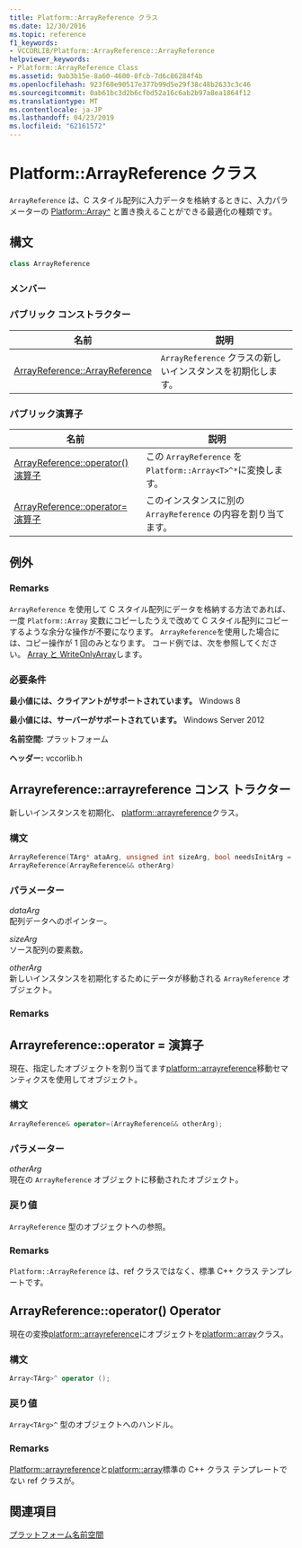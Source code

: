 ```yaml
---
title: Platform::ArrayReference クラス
ms.date: 12/30/2016
ms.topic: reference
f1_keywords:
- VCCORLIB/Platform::ArrayReference::ArrayReference
helpviewer_keywords:
- Platform::ArrayReference Class
ms.assetid: 9ab3b15e-8a60-4600-8fcb-7d6c86284f4b
ms.openlocfilehash: 923f60e90517e377b99d5e29f38c48b2633c3c46
ms.sourcegitcommit: 0ab61bc3d2b6cfbd52a16c6ab2b97a8ea1864f12
ms.translationtype: MT
ms.contentlocale: ja-JP
ms.lasthandoff: 04/23/2019
ms.locfileid: "62161572"
---
```

# <a name="platformarrayreference-class"></a>Platform::ArrayReference クラス

`ArrayReference` は、C スタイル配列に入力データを格納するときに、入力パラメーターの [Platform::Array^](../cppcx/platform-array-class.md) と置き換えることができる最適化の種類です。

## <a name="syntax"></a>構文

```cpp
class ArrayReference
```

### <a name="members"></a>メンバー

### <a name="public-constructors"></a>パブリック コンストラクター

|名前|説明|
|----------|-----------------|
|[ArrayReference::ArrayReference](#ctor)|`ArrayReference` クラスの新しいインスタンスを初期化します。|

### <a name="public-operators"></a>パブリック演算子

|名前|説明|
|----------|-----------------|
|[ArrayReference::operator() 演算子](#operator-call)|この `ArrayReference` を `Platform::Array<T>^*`に変換します。|
|[ArrayReference::operator= 演算子](#operator-assign)|このインスタンスに別の `ArrayReference` の内容を割り当てます。|

## <a name="exceptions"></a>例外

### <a name="remarks"></a>Remarks

`ArrayReference` を使用して C スタイル配列にデータを格納する方法であれば、一度 `Platform::Array` 変数にコピーしたうえで改めて C スタイル配列にコピーするような余分な操作が不要になります。 `ArrayReference`を使用した場合には、コピー操作が 1 回のみとなります。 コード例では、次を参照してください。 [Array と WriteOnlyArray](../cppcx/array-and-writeonlyarray-c-cx.md)します。

### <a name="requirements"></a>必要条件

**最小値には、クライアントがサポートされています。** Windows 8

**最小値には、サーバーがサポートされています。** Windows Server 2012

**名前空間:** プラットフォーム

**ヘッダー:** vccorlib.h

## <a name="ctor"></a>  Arrayreference::arrayreference コンス トラクター

新しいインスタンスを初期化、 [platform::arrayreference](../cppcx/platform-arrayreference-class.md)クラス。

### <a name="syntax"></a>構文

```cpp
ArrayReference(TArg* ataArg, unsigned int sizeArg, bool needsInitArg = false);
ArrayReference(ArrayReference&& otherArg)
```

### <a name="parameters"></a>パラメーター

*dataArg*<br/>
配列データへのポインター。

*sizeArg*<br/>
ソース配列の要素数。

*otherArg*<br/>
新しいインスタンスを初期化するためにデータが移動される `ArrayReference` オブジェクト。

### <a name="remarks"></a>Remarks

## <a name="operator-assign"></a>  Arrayreference::operator = 演算子

現在、指定したオブジェクトを割り当てます[platform::arrayreference](../cppcx/platform-arrayreference-class.md)移動セマンティクスを使用してオブジェクト。

### <a name="syntax"></a>構文

```cpp
ArrayReference& operator=(ArrayReference&& otherArg);
```

### <a name="parameters"></a>パラメーター

*otherArg*<br/>
現在の `ArrayReference` オブジェクトに移動されたオブジェクト。

### <a name="return-value"></a>戻り値

`ArrayReference` 型のオブジェクトへの参照。

### <a name="remarks"></a>Remarks

`Platform::ArrayReference` は、ref クラスではなく、標準 C++ クラス テンプレートです。

## <a name="operator-call"></a>  ArrayReference::operator() Operator

現在の変換[platform::arrayreference](../cppcx/platform-arrayreference-class.md)にオブジェクトを[platform::array](../cppcx/platform-array-class.md)クラス。

### <a name="syntax"></a>構文

```cpp
Array<TArg>^ operator ();
```

### <a name="return-value"></a>戻り値

`Array<TArg>^` 型のオブジェクトへのハンドル。

### <a name="remarks"></a>Remarks

[Platform::arrayreference](../cppcx/platform-arrayreference-class.md)と[platform::array](../cppcx/platform-array-class.md)標準の C++ クラス テンプレートでない ref クラスが。

## <a name="see-also"></a>関連項目

[プラットフォーム名前空間](../cppcx/platform-namespace-c-cx.md)
